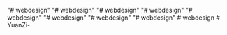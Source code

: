 "# webdesign" 
"# webdesign" 
"# webdesign" 
"# webdesign" 
"# webdesign" 
"# webdesign" 
"# webdesign" 
"# webdesign" 
#   w e b d e s i g n  
 # YuanZi-
